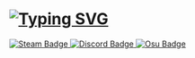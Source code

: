 <!--![Vibe](https://github.com/Nedzhuk/Nedzhuk/assets/129393865/758d8e7a-c54d-40ce-bb02-85261faf521c)-->
# [![Typing SVG](https://readme-typing-svg.herokuapp.com?color=%2336BCF7&lines=Introduction+to+Nedzhuk)](https://git.io/typing-svg)
<div id="badges">
  <a href="https://steamcommunity.com/profiles/76561199099767181/">
  <img src="https://img.shields.io/badge/Steam-%231b2838?logo=Steam&logoColor=white&style=for-the-badge" alt="Steam Badge"/>
  </a>
  <a href="https://discordapp.com/users/710463143339622470/">
  <img src="https://img.shields.io/badge/Discord-%237289DA?style=for-the-badge&logo=discord&logoColor=white" alt="Discord Badge"/>
  </a>
  <a href="https%3A%2F%2Fosu.ppy.sh%2Fusers%2F16945386">
  <img src="https://img.shields.io/badge/Osu!-%23f64a8a?style=for-the-badge&logo=osu&logoColor=white" alt="Osu Badge"/>
  </a>
</div>
